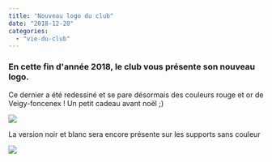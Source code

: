 ```yaml
---
title: "Nouveau logo du club"
date: "2018-12-20"
categories: 
  - "vie-du-club"
---
```


### En cette fin d'année 2018, le club vous présente son nouveau logo.

Ce dernier a été redessiné et se pare désormais des couleurs rouge et or de Veigy-foncenex ! Un petit cadeau avant noël ;)

![](https://echecs-veigy.fr/wp-content/uploads/2018/12/Logo-medium_couleurs.png)

La version noir et blanc sera encore présente sur les supports sans couleur

![](https://echecs-veigy.fr/wp-content/uploads/2018/12/Logo-medium_NB.png)
